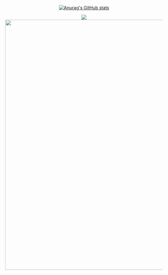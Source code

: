 <div id="title" align=center>

[![Anurag's GitHub stats](https://github-readme-stats.vercel.app/api?username=with-fair-wind&show_icons=true&theme=tokyonight)](https://b23.tv/iEJTnPp)

<div align="center"> <img src="https://github-readme-stats.vercel.app/api/top-langs/?username=with-fair-wind&hide_title=true&hide_border=true&layout=compact&langs_count=6&text_color=000&icon_color=fff&bg_color=0,52fa5a,4dfcff,c64dff&theme=graywhite" /> </div>

<img width="800" src="https://github-readme-activity-graph.vercel.app/graph?username=with-fair-wind&theme=github-compact&hide_border=true&area=true" />